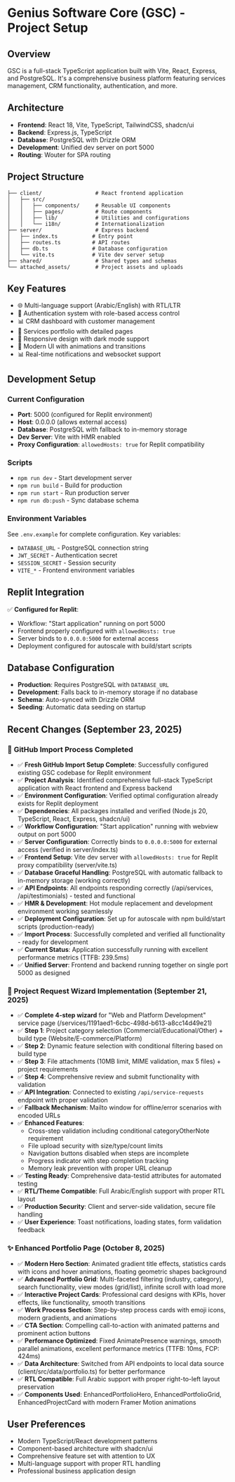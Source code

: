 # Genius Software Core (GSC) - Project Setup

## Overview
GSC is a full-stack TypeScript application built with Vite, React, Express, and PostgreSQL. It's a comprehensive business platform featuring services management, CRM functionality, authentication, and more.

## Architecture
- **Frontend**: React 18, Vite, TypeScript, TailwindCSS, shadcn/ui
- **Backend**: Express.js, TypeScript  
- **Database**: PostgreSQL with Drizzle ORM
- **Development**: Unified dev server on port 5000
- **Routing**: Wouter for SPA routing

## Project Structure
```
├── client/                 # React frontend application
│   ├── src/
│   │   ├── components/     # Reusable UI components 
│   │   ├── pages/          # Route components
│   │   ├── lib/            # Utilities and configurations
│   │   └── i18n/           # Internationalization
├── server/                 # Express backend
│   ├── index.ts           # Entry point
│   ├── routes.ts          # API routes
│   ├── db.ts              # Database configuration
│   └── vite.ts            # Vite dev server setup
├── shared/                 # Shared types and schemas
└── attached_assets/        # Project assets and uploads
```

## Key Features
- 🌐 Multi-language support (Arabic/English) with RTL/LTR
- 🔐 Authentication system with role-based access control
- 📊 CRM dashboard with customer management
- 💼 Services portfolio with detailed pages
- 📱 Responsive design with dark mode support
- 🎨 Modern UI with animations and transitions
- 📊 Real-time notifications and websocket support

## Development Setup

### Current Configuration
- **Port**: 5000 (configured for Replit environment)
- **Host**: 0.0.0.0 (allows external access)
- **Database**: PostgreSQL with fallback to in-memory storage
- **Dev Server**: Vite with HMR enabled
- **Proxy Configuration**: `allowedHosts: true` for Replit compatibility

### Scripts
- `npm run dev` - Start development server
- `npm run build` - Build for production
- `npm run start` - Run production server
- `npm run db:push` - Sync database schema

### Environment Variables
See `.env.example` for complete configuration. Key variables:
- `DATABASE_URL` - PostgreSQL connection string
- `JWT_SECRET` - Authentication secret
- `SESSION_SECRET` - Session security
- `VITE_*` - Frontend environment variables

## Replit Integration
✅ **Configured for Replit**:
- Workflow: "Start application" running on port 5000
- Frontend properly configured with `allowedHosts: true`
- Server binds to `0.0.0.0:5000` for external access
- Deployment configured for autoscale with build/start scripts

## Database Configuration
- **Production**: Requires PostgreSQL with `DATABASE_URL`
- **Development**: Falls back to in-memory storage if no database
- **Schema**: Auto-synced with Drizzle ORM
- **Seeding**: Automatic data seeding on startup

## Recent Changes (September 23, 2025)
### 🔄 **GitHub Import Process Completed**
- ✅ **Fresh GitHub Import Setup Complete**: Successfully configured existing GSC codebase for Replit environment
- ✅ **Project Analysis**: Identified comprehensive full-stack TypeScript application with React frontend and Express backend
- ✅ **Environment Configuration**: Verified optimal configuration already exists for Replit deployment
- ✅ **Dependencies**: All packages installed and verified (Node.js 20, TypeScript, React, Express, shadcn/ui)
- ✅ **Workflow Configuration**: "Start application" running with webview output on port 5000
- ✅ **Server Configuration**: Correctly binds to `0.0.0.0:5000` for external access (verified in server/index.ts)
- ✅ **Frontend Setup**: Vite dev server with `allowedHosts: true` for Replit proxy compatibility (server/vite.ts)
- ✅ **Database Graceful Handling**: PostgreSQL with automatic fallback to in-memory storage (working correctly)
- ✅ **API Endpoints**: All endpoints responding correctly (/api/services, /api/testimonials) - tested and functional
- ✅ **HMR & Development**: Hot module replacement and development environment working seamlessly
- ✅ **Deployment Configuration**: Set up for autoscale with npm build/start scripts (production-ready)
- ✅ **Import Process**: Successfully completed and verified all functionality - ready for development
- ✅ **Current Status**: Application successfully running with excellent performance metrics (TTFB: 239.5ms)
- ✅ **Unified Server**: Frontend and backend running together on single port 5000 as designed

### 🚀 **Project Request Wizard Implementation (September 21, 2025)**
- ✅ **Complete 4-step wizard** for "Web and Platform Development" service page (/services/1191aed1-6cbc-498d-b613-a8cc14d49e21)
- ✅ **Step 1**: Project category selection (Commercial/Educational/Other) + build type (Website/E-commerce/Platform)
- ✅ **Step 2**: Dynamic feature selection with conditional filtering based on build type
- ✅ **Step 3**: File attachments (10MB limit, MIME validation, max 5 files) + project requirements
- ✅ **Step 4**: Comprehensive review and submit functionality with validation
- ✅ **API Integration**: Connected to existing `/api/service-requests` endpoint with proper validation
- ✅ **Fallback Mechanism**: Mailto window for offline/error scenarios with encoded URLs
- ✅ **Enhanced Features**: 
  - Cross-step validation including conditional categoryOtherNote requirement
  - File upload security with size/type/count limits
  - Navigation buttons disabled when steps are incomplete
  - Progress indicator with step completion tracking
  - Memory leak prevention with proper URL cleanup
- ✅ **Testing Ready**: Comprehensive data-testid attributes for automated testing
- ✅ **RTL/Theme Compatible**: Full Arabic/English support with proper RTL layout
- ✅ **Production Security**: Client and server-side validation, secure file handling
- ✅ **User Experience**: Toast notifications, loading states, form validation feedback

### ✨ **Enhanced Portfolio Page (October 8, 2025)**
- ✅ **Modern Hero Section**: Animated gradient title effects, statistics cards with icons and hover animations, floating geometric shapes background
- ✅ **Advanced Portfolio Grid**: Multi-faceted filtering (industry, category), search functionality, view modes (grid/list), infinite scroll with load more
- ✅ **Interactive Project Cards**: Professional card designs with KPIs, hover effects, like functionality, smooth transitions
- ✅ **Work Process Section**: Step-by-step process cards with emoji icons, modern gradients, and animations
- ✅ **CTA Section**: Compelling call-to-action with animated patterns and prominent action buttons
- ✅ **Performance Optimized**: Fixed AnimatePresence warnings, smooth parallel animations, excellent performance metrics (TTFB: 10ms, FCP: 424ms)
- ✅ **Data Architecture**: Switched from API endpoints to local data source (client/src/data/portfolio.ts) for better performance
- ✅ **RTL Compatible**: Full Arabic support with proper right-to-left layout preservation
- ✅ **Components Used**: EnhancedPortfolioHero, EnhancedPortfolioGrid, EnhancedProjectCard with modern Framer Motion animations

## User Preferences
- Modern TypeScript/React development patterns
- Component-based architecture with shadcn/ui
- Comprehensive feature set with attention to UX
- Multi-language support with proper RTL handling
- Professional business application design
